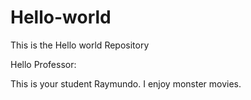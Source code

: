 # Hello-world
This is the Hello world Repository


Hello Professor:

This is your student Raymundo. I enjoy monster movies.
